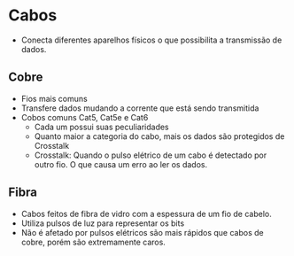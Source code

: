# Cabos
- Conecta diferentes aparelhos físicos o que possibilita a transmissão de dados.
 
## Cobre
- Fios mais comuns
- Transfere dados mudando a corrente que está sendo transmitida
- Cobos comuns Cat5, Cat5e e Cat6
    - Cada um possui suas peculiaridades
    - Quanto maior a categoria do cabo, mais os dados são protegidos de Crosstalk
    - Crosstalk: Quando o pulso elétrico de um cabo é detectado por outro fio. O que causa um erro ao ler os dados.
 
## Fibra
- Cabos feitos de fibra de vidro com a espessura de um fio de cabelo.
- Utiliza pulsos de luz para representar os bits
- Não é afetado por pulsos elétricos são mais rápidos que cabos de cobre, porém são extremamente caros.
 
 

